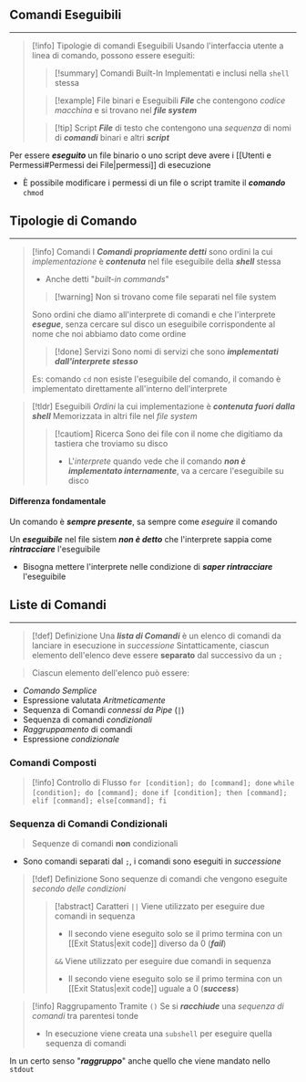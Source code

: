 ## Comandi Eseguibili
---
>[!info] Tipologie di comandi Eseguibili
>Usando l'interfaccia utente a linea di comando, possono essere eseguiti:
>>[!summary] Comandi Built-In
>>Implementati e inclusi nella `shell` stessa
>
>>[!example] File binari e Eseguibili
>>***File*** che contengono *codice macchina* e si trovano nel ***file system***
>
>>[!tip] Script
>>***File*** di testo che contengono una *sequenza* di nomi di ***comandi*** binari e altri ***script***

Per essere ***eseguito*** un file binario o uno script deve avere i [[Utenti e Permessi#Permessi dei File|permessi]] di esecuzione
- È possibile modificare i permessi di un file o script tramite il ***comando*** `chmod`

## Tipologie di Comando
---
>[!info] Comandi
>I ***Comandi propriamente detti*** sono ordini la cui *implementazione* è ***contenuta*** nel file eseguibile della ***shell*** stessa
>- Anche detti "*built-in commands*"
> 
>>[!warning] Non si trovano come file separati nel file system
>
>Sono ordini che diamo all'interprete di comandi e che l'interprete ***esegue***, senza cercare sul disco un eseguibile corrispondente al nome che noi abbiamo dato come ordine
>>[!done] Servizi
>>Sono nomi di servizi che sono ***implementati dall'interprete stesso***
>
>Es: comando `cd` non esiste l'eseguibile del comando, il comando è implementato direttamente all'interno dell'interprete

>[!tldr] Eseguibili
> *Ordini* la cui implementazione è ***contenuta fuori dalla shell***
> Memorizzata in altri file nel *file system*
> >[!cautiom] Ricerca
>> Sono dei file con il nome che digitiamo da tastiera che troviamo su disco
>> - L'*interprete* quando vede che il comando ***non è implementato internamente***, va a cercare l'eseguibile su disco

#### Differenza fondamentale
Un comando è ***sempre presente***, sa sempre come *eseguire* il comando

Un ***eseguibile*** nel file sistem ***non è detto*** che l'interprete sappia come ***rintracciare*** l'eseguibile
- Bisogna mettere l'interprete nelle condizione di ***saper rintracciare*** l'eseguibile

## Liste di Comandi
---
>[!def] Definizione
>Una ***lista di Comandi*** è un elenco di comandi da lanciare in esecuzione in *successione*
>Sintatticamente, ciascun elemento dell'elenco deve essere **separato** dal successivo da un `;`

>Ciascun elemento dell'elenco può essere:
- *Comando Semplice*
- Espressione valutata *Aritmeticamente*
- Sequenza di Comandi *connessi da Pipe* (`|`)
- Sequenza di comandi *condizionali*
- *Raggruppamento* di comandi
- Espressione *condizionale*

### Comandi Composti
>[!info] Controllo di Flusso
>`for [condition]; do [command]; done`
>`while [condition]; do [command]; done`
>`if [condition]; then [command]; elif [command]; else[command]; fi`

### Sequenza di Comandi Condizionali
>Sequenze di comandi **non** condizionali
- Sono comandi separati dal `;`, i comandi sono eseguiti in *successione*

>[!def] Definizione
>Sono sequenze di comandi che vengono eseguite *secondo delle condizioni*
>>[!abstract] Caratteri
>>`||` Viene utilizzato per eseguire due comandi in sequenza
>>- Il secondo viene eseguito solo se il primo termina con un [[Exit Status|exit code]] diverso da $0$ (***fail***)
>>
>>`&&` Viene utilizzato per eseguire due comandi in sequenza
>>- Il secondo viene eseguito solo se il primo termina con un [[Exit Status|exit code]] uguale a $0$ (***success***)

>[!info] Raggrupamento Tramite `()`
>Se si ***racchiude*** una *sequenza di comandi* tra parentesi tonde
>- In esecuzione viene creata una `subshell` per eseguire quella sequenza di comandi

In un certo senso "***raggruppo***" anche quello che viene mandato nello `stdout`
